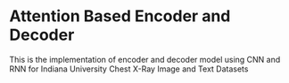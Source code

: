 # Attention Based Encoder and Decoder
 This is the implementation of encoder and decoder model using CNN and RNN for Indiana University Chest X-Ray Image and Text Datasets 
